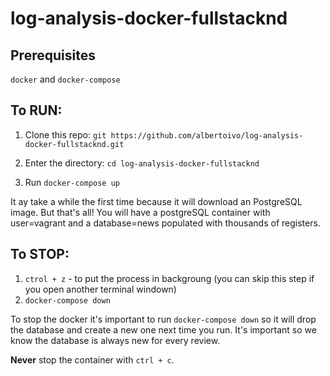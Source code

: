 # log-analysis-docker-fullstacknd

## Prerequisites

`docker` and `docker-compose`

## To RUN:

1. Clone this repo: `git https://github.com/albertoivo/log-analysis-docker-fullstacknd.git`

2. Enter the directory: `cd log-analysis-docker-fullstacknd`

3. Run `docker-compose up`

It ay take a while the first time because it will download an PostgreSQL image. But that's all! You will have a postgreSQL container with user=vagrant and a database=news populated with thousands of registers.

## To STOP:

1. `ctrol + z` - to put the process in backgroung (you can skip this step if you open another terminal windown)
2. `docker-compose down`

To stop the docker it's important to run `docker-compose down` so it will drop the database and create a new one next time you run. It's important so we know the database is always new for every review.

**Never** stop the container with `ctrl + c`.
